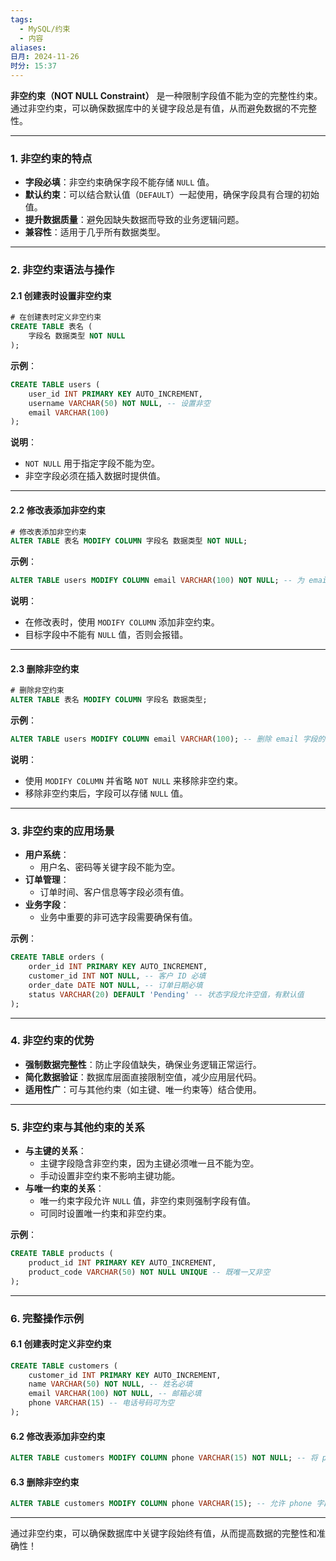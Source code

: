 ```yaml
---
tags:
  - MySQL/约束
  - 内容
aliases: 
日月: 2024-11-26
时分: 15:37
---
```

**非空约束（NOT NULL Constraint）** 是一种限制字段值不能为空的完整性约束。通过非空约束，可以确保数据库中的关键字段总是有值，从而避免数据的不完整性。

---

### **1. 非空约束的特点**

- **字段必填**：非空约束确保字段不能存储 `NULL` 值。
- **默认约束**：可以结合默认值（`DEFAULT`）一起使用，确保字段具有合理的初始值。
- **提升数据质量**：避免因缺失数据而导致的业务逻辑问题。
- **兼容性**：适用于几乎所有数据类型。

---

### **2. 非空约束语法与操作**

#### **2.1 创建表时设置非空约束**

```sql
# 在创建表时定义非空约束
CREATE TABLE 表名 (
    字段名 数据类型 NOT NULL
);
```

**示例**：

```sql
CREATE TABLE users (
    user_id INT PRIMARY KEY AUTO_INCREMENT,
    username VARCHAR(50) NOT NULL, -- 设置非空
    email VARCHAR(100)
);
```

**说明**：

- `NOT NULL` 用于指定字段不能为空。
- 非空字段必须在插入数据时提供值。

---

#### **2.2 修改表添加非空约束**

```sql
# 修改表添加非空约束
ALTER TABLE 表名 MODIFY COLUMN 字段名 数据类型 NOT NULL;
```

**示例**：

```sql
ALTER TABLE users MODIFY COLUMN email VARCHAR(100) NOT NULL; -- 为 email 字段添加非空约束
```

**说明**：

- 在修改表时，使用 `MODIFY COLUMN` 添加非空约束。
- 目标字段中不能有 `NULL` 值，否则会报错。

---

#### **2.3 删除非空约束**

```sql
# 删除非空约束
ALTER TABLE 表名 MODIFY COLUMN 字段名 数据类型;
```

**示例**：

```sql
ALTER TABLE users MODIFY COLUMN email VARCHAR(100); -- 删除 email 字段的非空约束
```

**说明**：

- 使用 `MODIFY COLUMN` 并省略 `NOT NULL` 来移除非空约束。
- 移除非空约束后，字段可以存储 `NULL` 值。

---

### **3. 非空约束的应用场景**

- **用户系统**：
    - 用户名、密码等关键字段不能为空。
- **订单管理**：
    - 订单时间、客户信息等字段必须有值。
- **业务字段**：
    - 业务中重要的非可选字段需要确保有值。

**示例**：

```sql
CREATE TABLE orders (
    order_id INT PRIMARY KEY AUTO_INCREMENT,
    customer_id INT NOT NULL, -- 客户 ID 必填
    order_date DATE NOT NULL, -- 订单日期必填
    status VARCHAR(20) DEFAULT 'Pending' -- 状态字段允许空值，有默认值
);
```

---

### **4. 非空约束的优势**

- **强制数据完整性**：防止字段值缺失，确保业务逻辑正常运行。
- **简化数据验证**：数据库层面直接限制空值，减少应用层代码。
- **适用性广**：可与其他约束（如主键、唯一约束等）结合使用。

---

### **5. 非空约束与其他约束的关系**

- **与主键的关系**：
    - 主键字段隐含非空约束，因为主键必须唯一且不能为空。
    - 手动设置非空约束不影响主键功能。
- **与唯一约束的关系**：
    - 唯一约束字段允许 `NULL` 值，非空约束则强制字段有值。
    - 可同时设置唯一约束和非空约束。

**示例**：

```sql
CREATE TABLE products (
    product_id INT PRIMARY KEY AUTO_INCREMENT,
    product_code VARCHAR(50) NOT NULL UNIQUE -- 既唯一又非空
);
```

---

### **6. 完整操作示例**

#### **6.1 创建表时定义非空约束**

```sql
CREATE TABLE customers (
    customer_id INT PRIMARY KEY AUTO_INCREMENT,
    name VARCHAR(50) NOT NULL, -- 姓名必填
    email VARCHAR(100) NOT NULL, -- 邮箱必填
    phone VARCHAR(15) -- 电话号码可为空
);
```

#### **6.2 修改表添加非空约束**

```sql
ALTER TABLE customers MODIFY COLUMN phone VARCHAR(15) NOT NULL; -- 将 phone 字段设置为非空
```

#### **6.3 删除非空约束**

```sql
ALTER TABLE customers MODIFY COLUMN phone VARCHAR(15); -- 允许 phone 字段为空
```

---

通过非空约束，可以确保数据库中关键字段始终有值，从而提高数据的完整性和准确性！